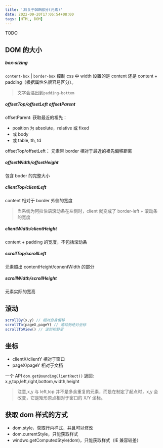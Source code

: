 ```yaml
---
title: 'JS关于DOM部分(元素)'
date: 2022-09-20T17:06:54+08:00
tags: [HTML, DOM]
---
```


TODO

## DOM 的大小

##### box-sizing

`content-box` | `border-box` 控制 css 中 width 设置的是 content 还是 content + padding（根据属性名很容易区分）。

> 文字会溢出到`padding-bottom`

##### offsetTop/offsetLeft offsetParent

offsetParent: 获取最近的祖先：

- position 为 absolute，relative 或 fixed
- 或 body
- 或 table, th, td

offsetTop/offsetLeft： 元素带 border 相对于最近的祖先偏移距离

##### offsetWidth/offsetHeight

包含 boder 的完整大小

##### clientTop/clientLeft

content 相对于 border 外侧的宽度

> 当系统为阿拉伯语滚动条在左侧时，client 就变成了 border-left + 滚动条的宽度

##### clientWidth/clientHeight

content + padding 的宽度，不包括滚动条

##### scrollTop/scrollLeft

元素超出 contentHeight/conentWidth 的部分

##### scrollWidth/scrollHeight

元素实际的宽高

## 滚动

```JavaScript
scrollBy(x,y) // 相对自身偏移
scrollTo(pageX,pageY) // 滚动到绝对坐标
scrollToView() // 滚到视野里
```

## 坐标

- clientX/clientY 相对于窗口
- pageX/pageY 相对于文档

一个 API
`dom.getBoundingClientRect()`
返回: x,y,top,left,right,bottom,width,height

> 注意,x,y 与 left,top 并不是多余重复的元素，而是在制定了起点时，x,y 会改变，它是矩形原点相对于窗口的 X/Y 坐标。

## 获取 dom 样式的方式

- dom.style，获取行内样式，并且可以修改
- dom.currentStyle，只能获取样式
- windwo.getComputedStyle(dom)，只能获取样式（IE 兼容较差）

